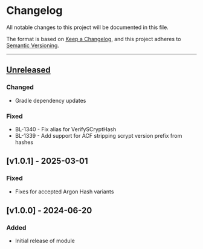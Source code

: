 # Changelog

All notable changes to this project will be documented in this file.

The format is based on [Keep a Changelog](https://keepachangelog.com/en/1.0.0/),
and this project adheres to [Semantic Versioning](https://semver.org/spec/v2.0.0.html).

* * *

## [Unreleased]

### Changed

- Gradle dependency updates

### Fixed

- BL-1340 - Fix alias for VerifySCryptHash
- BL-1339 - Add support for ACF stripping scrypt version prefix from hashes

## [v1.0.1] - 2025-03-01

### Fixed

- Fixes for accepted Argon Hash variants

## [v1.0.0] - 2024-06-20

### Added

- Initial release of module

[Unreleased]: https://github.com/ortus-boxlang/bx-password-encrypt/compare/v1.0.2...HEAD

